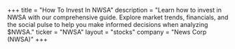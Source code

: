 +++
title = "How To Invest In NWSA"
description = "Learn how to invest in NWSA with our comprehensive guide. Explore market trends, financials, and the social pulse to help you make informed decisions when analyzing $NWSA."
ticker = "NWSA"
layout = "stocks"
company = "News Corp (NWSA)"
+++


